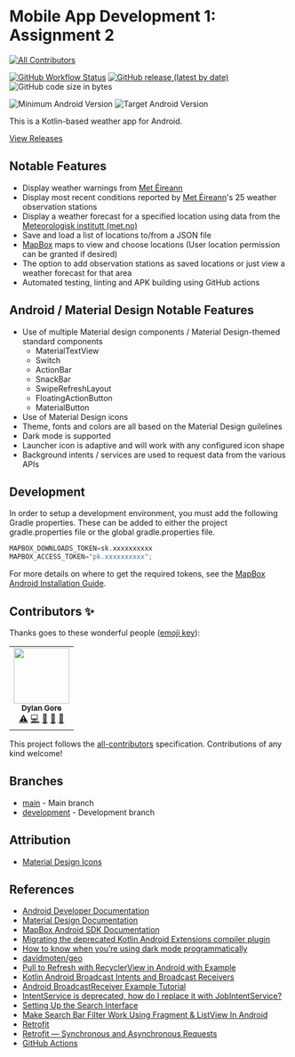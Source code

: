 # Mobile App Development 1: Assignment 2

<!-- ALL-CONTRIBUTORS-BADGE:START - Do not remove or modify this section -->
[![All Contributors](https://img.shields.io/badge/all_contributors-1-orange.svg?style=for-the-badge)](#contributors-)
<!-- ALL-CONTRIBUTORS-BADGE:END -->

[![GitHub Workflow Status](https://img.shields.io/github/workflow/status/DylanGore/Mobile-App-Dev-1-Assignment2/Test,%20Build%20and%20Create%20Release?label=Build&style=for-the-badge)](https://github.com/DylanGore/Mobile-App-Dev-1-Assignment2/actions?query=workflow%3A%22Test%2C+Build+and+Create+Release%22)
[![GitHub release (latest by date)](https://img.shields.io/github/v/release/DylanGore/Mobile-App-Dev-1-Assignment2?label=Latest%20Release&style=for-the-badge)](https://github.com/DylanGore/Mobile-App-Dev-1-Assignment2/releases/latest)
![GitHub code size in bytes](https://img.shields.io/github/languages/code-size/DylanGore/Mobile-App-Dev-1-Assignment2?label=Code%20Size&style=for-the-badge)

![Minimum Android Version](https://img.shields.io/badge/Minimum%20Version-8.0%20Oreo%20--%20API%20Level%2026-3DDC84?logo=android&style=for-the-badge)
![Target Android Version](https://img.shields.io/badge/Target%20Version-11.0%20--%20API%20Level%2030-3DDC84?logo=android&style=for-the-badge)

This is a Kotlin-based weather app for Android.

[View Releases](https://github.com/DylanGore/Mobile-App-Dev-1-Assignment2/releases)

## Notable Features

-   Display weather warnings from [Met Éireann](https://met.ie)
-   Display most recent conditions reported by [Met Éireann](https://met.ie)'s 25 weather observation stations
-   Display a weather forecast for a specified location using data from the [Meteorologisk institutt (met.no)](https://met.no)
-   Save and load a list of locations to/from a JSON file
-   [MapBox](https://mapbox.com) maps to view and choose locations (User location permission can be granted if desired)
-   The option to add observation stations as saved locations or just view a weather forecast for that area
-   Automated testing, linting and APK building using GitHub actions

## Android / Material Design Notable Features

-   Use of multiple Material design components / Material Design-themed standard components
    -   MaterialTextView
    -   Switch
    -   ActionBar
    -   SnackBar
    -   SwipeRefreshLayout
    -   FloatingActionButton
    -   MaterialButton
-   Use of Material Design icons
-   Theme, fonts and colors are all based on the Material Design guilelines
-   Dark mode is supported
-   Launcher icon is adaptive and will work with any configured icon shape
-   Background intents / services are used to request data from the various APIs

## Development

In order to setup a development environment, you must add the following Gradle properties. These can be added to either the project gradle.properties file or the global gradle.properties file.

```groovy
MAPBOX_DOWNLOADS_TOKEN=sk.xxxxxxxxxx
MAPBOX_ACCESS_TOKEN="pk.xxxxxxxxxx";
```

For more details on where to get the required tokens, see the [MapBox Android Installation Guide](https://docs.mapbox.com/help/tutorials/first-steps-android-sdk/).

## Contributors ✨

Thanks goes to these wonderful people ([emoji key](https://allcontributors.org/docs/en/emoji-key)):

<!-- ALL-CONTRIBUTORS-LIST:START - Do not remove or modify this section -->
<!-- prettier-ignore-start -->
<!-- markdownlint-disable -->
<table>
  <tr>
    <td align="center"><a href="https://dylangore.ie"><img src="https://avatars1.githubusercontent.com/u/2760449?v=4?s=100" width="100px;" alt=""/><br /><sub><b>Dylan Gore</b></sub></a><br /><a href="https://github.com/DylanGore/Mobile-App-Dev-1-Assignment2/commits?author=DylanGore" title="Tests">⚠️</a> <a href="https://github.com/DylanGore/Mobile-App-Dev-1-Assignment2/commits?author=DylanGore" title="Code">💻</a> <a href="#maintenance-DylanGore" title="Maintenance">🚧</a> <a href="#ideas-DylanGore" title="Ideas, Planning, & Feedback">🤔</a> <a href="#projectManagement-DylanGore" title="Project Management">📆</a></td>
  </tr>
</table>

<!-- markdownlint-restore -->
<!-- prettier-ignore-end -->

<!-- ALL-CONTRIBUTORS-LIST:END -->

This project follows the [all-contributors](https://github.com/all-contributors/all-contributors) specification. Contributions of any kind welcome!


## Branches

-   [main](https://github.com/DylanGore/Mobile-App-Dev-1-Assignment2/tree/main) - Main branch
-   [development](https://github.com/DylanGore/Mobile-App-Dev-1-Assignment2/tree/development) - Development branch

## Attribution

-   [Material Design Icons](https://materialdesignicons.com/)

## References

-   [Android Developer Documentation](https://developer.android.com/docs)
-   [Material Design Documentation](https://material.io/)
-   [MapBox Android SDK Documentation](https://docs.mapbox.com/android/maps/guides/)
-   [Migrating the deprecated Kotlin Android Extensions compiler plugin](https://proandroiddev.com/migrating-the-deprecated-kotlin-android-extensions-compiler-plugin-to-viewbinding-d234c691dec7)
-   [How to know when you’re using dark mode programmatically](https://medium.com/@saishaddai/how-to-know-when-youre-using-dark-mode-programmatically-9be83fded4b0)
-   [davidmoten/geo](https://github.com/davidmoten/geo)
-   [Pull to Refresh with RecyclerView in Android with Example](https://www.geeksforgeeks.org/pull-to-refresh-with-recyclerview-in-android-with-example/)
-   [Kotlin Android Broadcast Intents and Broadcast Receivers](https://www.techotopia.com/index.php/Kotlin_Android_Broadcast_Intents_and_Broadcast_Receivers#An_Overview_of_Broadcast_Intent.EF.BB.BFs)
-   [Android BroadcastReceiver Example Tutorial](https://www.journaldev.com/10356/android-broadcastreceiver-example-tutorial#sending-broadcast-intents-from-the-activity)
-   [IntentService is deprecated, how do I replace it with JobIntentService?](https://stackoverflow.com/questions/62138507/intentservice-is-deprecated-how-do-i-replace-it-with-jobintentservice)
-   [Setting Up the Search Interface](https://developer.android.com/training/search/setup)
-   [Make Search Bar Filter Work Using Fragment & ListView In Android](https://medium.com/@royanimesh2211/make-search-bar-filter-work-using-fragment-listview-in-android-bc4ee921450d)
-   [Retrofit](https://square.github.io/retrofit/)
-   [Retrofit — Synchronous and Asynchronous Requests](https://futurestud.io/tutorials/retrofit-synchronous-and-asynchronous-requests)
-   [GitHub Actions](https://docs.github.com/en/free-pro-team@latest/actions)